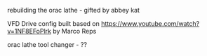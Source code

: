   rebuilding the orac lathe - gifted by abbey kat

VFD Drive config built based on https://www.youtube.com/watch?v=1NF8EFoPlrk  by Marco Reps
 
orac lathe tool changer - ??

